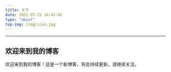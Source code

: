 ```yaml
---
title: 关于
date: 2021-07-22 14:41:42
type: "about"
top-img: /img/icon.jpg
---
```


---

## 欢迎来到我的博客

欢迎来到我的博客！这是一个新博客，将会持续更新，请继续关注。
